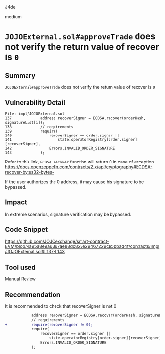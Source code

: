J4de

medium

# `JOJOExternal.sol#approveTrade` does not verify the return value of recover is `0`

## Summary

`JOJOExternal#approveTrade` does not verify the return value of recover is `0`

## Vulnerability Detail

```solidity
File: impl/JOJOExternal.sol
137             address recoverSigner = ECDSA.recover(orderHash, signatureList[i]);
138             // requirements
139             require(
140                 recoverSigner == order.signer ||
141                     state.operatorRegistry[order.signer][recoverSigner],
142                 Errors.INVALID_ORDER_SIGNATURE
143             );
```

Refer to this link, `ECDSA.recover` function will return 0 in case of exception. https://docs.openzeppelin.com/contracts/2.x/api/cryptography#ECDSA-recover-bytes32-bytes-

If the user authorizes the 0 address, it may cause his signature to be bypassed.

## Impact

In extreme scenarios, signature verification may be bypassed.

## Code Snippet

https://github.com/JOJOexchange/smart-contract-EVM/blob/4a95a8e9a6367ae88dc827e29467229cb5bbad4f/contracts/impl/JOJOExternal.sol#L137-L143

## Tool used

Manual Review

## Recommendation

It is recommended to check that recoverSigner is not 0

```diff
            address recoverSigner = ECDSA.recover(orderHash, signatureList[i]);
            // requirements
+           require(recoverSigner != 0);
            require(
                recoverSigner == order.signer ||
                    state.operatorRegistry[order.signer][recoverSigner],
                Errors.INVALID_ORDER_SIGNATURE
            );
```
